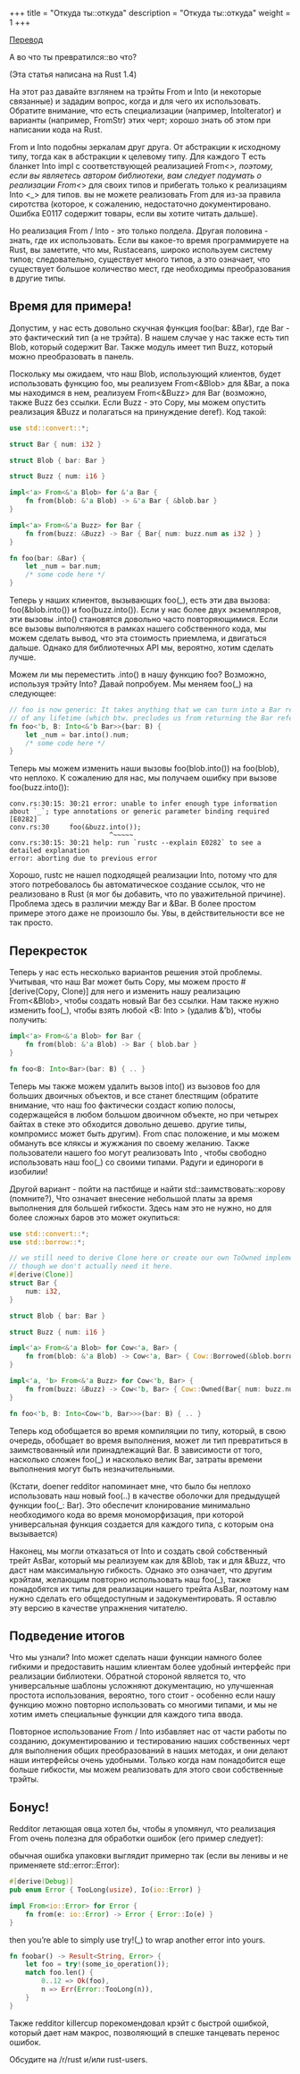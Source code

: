 +++
title = "Откуда ты::откуда"
description = "Откуда ты::откуда"
weight = 1
+++

[Перевод](https://llogiq.github.io/2015/11/27/from-into.html)

А во что ты превратился::во что?

(Эта статья написана на Rust 1.4)

На этот раз давайте взглянем на трэйты From и Into (и некоторые связанные) и зададим вопрос, когда и для чего их использовать. Обратите внимание, что есть специализации (например, IntoIterator) и варианты (например, FromStr) этих черт; хорошо знать об этом при написании кода на Rust.

From и Into подобны зеркалам друг друга. От абстракции к исходному типу, тогда как в абстракции к целевому типу. Для каждого T есть бланкет Into<T> impl с соответствующей реализацией From<_>, поэтому, если вы являетесь автором библиотеки, вам следует подумать о реализации From<_> для своих типов и прибегать только к реализациям Into <_> для типов. вы не можете реализовать From для из-за правила сиротства (которое, к сожалению, недостаточно документировано. Ошибка E0117 содержит товары, если вы хотите читать дальше).

Но реализация From / Into - это только полдела. Другая половина - знать, где их использовать. Если вы какое-то время программируете на Rust, вы заметите, что мы, Rustaceans, широко используем систему типов; следовательно, существует много типов, а это означает, что существует большое количество мест, где необходимы преобразования в другие типы.

## Время для примера!

Допустим, у нас есть довольно скучная функция foo(bar: &Bar), где Bar - это фактический тип (а не трэйта). В нашем случае у нас также есть тип Blob, который содержит Bar. Также модуль имеет тип Buzz, который можно преобразовать в панель.

Поскольку мы ожидаем, что наш Blob, использующий клиентов, будет использовать функцию foo, мы реализуем From<&Blob> для &Bar, а пока мы находимся в нем, реализуем From<&Buzz> для Bar (возможно, также Buzz без ссылки. Если Buzz - это Copy, мы можем опустить реализация &Buzz и полагаться на принуждение deref). Код такой: 

```rust
use std::convert::*;

struct Bar { num: i32 }

struct Blob { bar: Bar }

struct Buzz { num: i16 }

impl<'a> From<&'a Blob> for &'a Bar {
    fn from(blob: &'a Blob) -> &'a Bar { &blob.bar }
}

impl<'a> From<&'a Buzz> for Bar {
    fn from(buzz: &Buzz) -> Bar { Bar{ num: buzz.num as i32 } }
}

fn foo(bar: &Bar) {
    let _num = bar.num;
    /* some code here */
}
```

Теперь у наших клиентов, вызывающих foo(_), есть эти два вызова: foo(&blob.into()) и foo(buzz.into()). Если у нас более двух экземпляров, эти вызовы .into() становятся довольно часто повторяющимися. Если все вызовы выполняются в рамках нашего собственного кода, мы можем сделать вывод, что эта стоимость приемлема, и двигаться дальше. Однако для библиотечных API мы, вероятно, хотим сделать лучше.

Можем ли мы переместить .into() в нашу функцию foo? Возможно, используя трэйту Into? Давай попробуем. Мы меняем foo(_) на следующее: 

```rust
// foo is now generic: It takes anything that we can turn into a Bar reference 
// of any lifetime (which btw. precludes us from returning the Bar reference)
fn foo<'b, B: Into<&'b Bar>>(bar: B) {
    let _num = bar.into().num;
    /* some code here */
}
```

Теперь мы можем изменить наши вызовы foo(blob.into()) на foo(blob), что неплохо. К сожалению для нас, мы получаем ошибку при вызове foo(buzz.into()): 

```
conv.rs:30:15: 30:21 error: unable to infer enough type information about `_`; type annotations or generic parameter binding required [E0282]
conv.rs:30     foo(&buzz.into());
                         ^~~~~~
conv.rs:30:15: 30:21 help: run `rustc --explain E0282` to see a detailed explanation
error: aborting due to previous error
```

Хорошо, rustc не нашел подходящей реализации Into, потому что для этого потребовалось бы автоматическое создание ссылок, что не реализовано в Rust (я мог бы добавить, что по уважительной причине). Проблема здесь в различии между Bar и &Bar. В более простом примере этого даже не произошло бы. Увы, в действительности все не так просто.

## Перекресток

Теперь у нас есть несколько вариантов решения этой проблемы. Учитывая, что наш Bar может быть Copy, мы можем просто #[derive(Copy, Clone)] для него и изменить нашу реализацию From<&Blob>, чтобы создать новый Bar без ссылки. Нам также нужно изменить foo(_), чтобы взять любой <B: Into <Bar>> (удалив &’b), чтобы получить: 

```rust
impl<'a> From<&'a Blob> for Bar {
    fn from(blob: &'a Blob) -> Bar { blob.bar }
}

fn foo<B: Into<Bar>(bar: B) { .. }
```

Теперь мы также можем удалить вызов into() из вызовов foo для больших двоичных объектов, и все станет блестящим (обратите внимание, что наш foo фактически создаст копию полосы, содержащейся в любом большом двоичном объекте, но при четырех байтах в стеке это обходится довольно дешево. другие типы, компромисс может быть другим). From спас положение, и мы можем обмануть все кляксы и жужжания по своему желанию. Также пользователи нашего foo могут реализовать Into <Bar>, чтобы свободно использовать наш foo(_) со своими типами. Радуги и единороги в изобилии!

Другой вариант - пойти на пастбище и найти std::заимствовать::корову (помните?), Что означает внесение небольшой платы за время выполнения для большей гибкости. Здесь нам это не нужно, но для более сложных баров это может окупиться: 

```rust
use std::convert::*;
use std::borrow::*;

// we still need to derive Clone here or create our own ToOwned implementation, 
// though we don't actually need it here.
#[derive(Clone)]
struct Bar {
    num: i32,
}

struct Blob { bar: Bar }

struct Buzz { num: i16 }

impl<'a> From<&'a Blob> for Cow<'a, Bar> {
    fn from(blob: &'a Blob) -> Cow<'a, Bar> { Cow::Borrowed(&blob.borrow().bar) }
}

impl<'a, 'b> From<&'a Buzz> for Cow<'b, Bar> {
    fn from(buzz: &Buzz) -> Cow<'b, Bar> { Cow::Owned(Bar{ num: buzz.num as i32 }) }
}

fn foo<'b, B: Into<Cow<'b, Bar>>>(bar: B) { .. }
```

Теперь код обобщается во время компиляции по типу, который, в свою очередь, обобщает во время выполнения, может ли тип превратиться в заимствованный или принадлежащий Bar. В зависимости от того, насколько сложен foo(_) и насколько велик Bar, затраты времени выполнения могут быть незначительными.

(Кстати, doener redditor напоминает мне, что было бы неплохо использовать наш новый foo(..) в качестве оболочки для предыдущей функции foo(_: Bar). Это обеспечит клонирование минимально необходимого кода во время мономорфизация, при которой универсальная функция создается для каждого типа, с которым она вызывается)

Наконец, мы могли отказаться от Into и создать свой собственный трейт AsBar, который мы реализуем как для &Blob, так и для &Buzz, что даст нам максимальную гибкость. Однако это означает, что другим крэйтам, желающим повторно использовать наш foo(_), также понадобятся их типы для реализации нашего трейта AsBar, поэтому нам нужно сделать его общедоступным и задокументировать. Я оставлю эту версию в качестве упражнения читателю.

## Подведение итогов

Что мы узнали? Into может сделать наши функции намного более гибкими и предоставить нашим клиентам более удобный интерфейс при реализации библиотеки. Обратной стороной является то, что универсальные шаблоны усложняют документацию, но улучшенная простота использования, вероятно, того стоит - особенно если нашу функцию можно повторно использовать со многими типами, и мы не хотим иметь специальные функции для каждого типа ввода.

Повторное использование From / Into избавляет нас от части работы по созданию, документированию и тестированию наших собственных черт для выполнения общих преобразований в наших методах, и они делают наши интерфейсы очень удобными. Только когда нам понадобится еще больше гибкости, мы можем реализовать для этого свои собственные трэйты.

## Бонус!

Redditor летающая овца хотел бы, чтобы я упомянул, что реализация From очень полезна для обработки ошибок (его пример следует):

обычная ошибка упаковки выглядит примерно так (если вы ленивы и не применяете std::error::Error): 

```rust
#[derive(Debug)]
pub enum Error { TooLong(usize), Io(io::Error) }

impl From<io::Error> for Error {
    fn from(e: io::Error) -> Error { Error::Io(e) }
}
```
then you’re able to simply use try!(_) to wrap another error into yours.

```rs
fn foobar() -> Result<String, Error> {
    let foo = try!(some_io_operation());
    match foo.len() {
        0..12 => Ok(foo),
        n => Err(Error::TooLong(n)),
    }
}
```

Также redditor killercup порекомендовал крэйт с быстрой ошибкой, который дает нам макрос, позволяющий в спешке танцевать перенос ошибок.

Обсудите на /r/rust и/или rust-users. 
